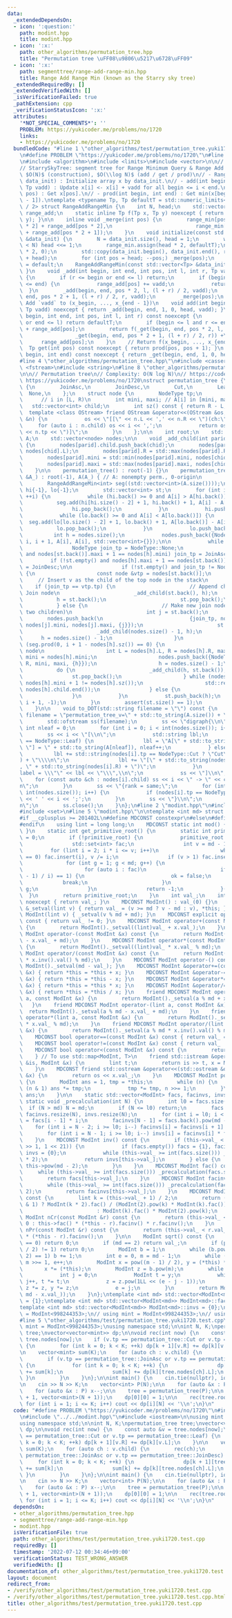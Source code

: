 ```yaml
---
data:
  _extendedDependsOn:
  - icon: ':question:'
    path: modint.hpp
    title: modint.hpp
  - icon: ':x:'
    path: other_algorithms/permutation_tree.hpp
    title: "Permutation tree \uFF08\u9806\u5217\u6728\uFF09"
  - icon: ':x:'
    path: segmenttree/range-add-range-min.hpp
    title: Range Add Range Min (known as the Starry sky tree)
  _extendedRequiredBy: []
  _extendedVerifiedWith: []
  _isVerificationFailed: true
  _pathExtension: cpp
  _verificationStatusIcon: ':x:'
  attributes:
    '*NOT_SPECIAL_COMMENTS*': ''
    PROBLEM: https://yukicoder.me/problems/no/1720
    links:
    - https://yukicoder.me/problems/no/1720
  bundledCode: "#line 1 \"other_algorithms/test/permutation_tree.yuki1720.test.cpp\"\
    \n#define PROBLEM \"https://yukicoder.me/problems/no/1720\"\n#line 2 \"segmenttree/range-add-range-min.hpp\"\
    \n#include <algorithm>\n#include <limits>\n#include <vector>\n\n// CUT begin\n\
    // StarrySkyTree: segment tree for Range Minimum Query & Range Add Query\n// Complexity:\
    \ $O(N)$ (construction), $O(\\log N)$ (add / get / prod)\n// - RangeAddRangeMin(std::vector<Tp>\
    \ data_init) : Initialize array x by data_init.\n// - add(int begin, int end,\
    \ Tp vadd) : Update x[i] <- x[i] + vadd for all begin <= i < end.\n// - get(int\
    \ pos) : Get x[pos].\n// - prod(int begin, int end) : Get min(x[begin], ..., x[end\
    \ - 1]).\ntemplate <typename Tp, Tp defaultT = std::numeric_limits<Tp>::max()\
    \ / 2> struct RangeAddRangeMin {\n    int N, head;\n    std::vector<Tp> range_min,\
    \ range_add;\n    static inline Tp f(Tp x, Tp y) noexcept { return std::min(x,\
    \ y); }\n\n    inline void _merge(int pos) {\n        range_min[pos] = f(range_min[pos\
    \ * 2] + range_add[pos * 2],\n                           range_min[pos * 2 + 1]\
    \ + range_add[pos * 2 + 1]);\n    }\n    void initialize(const std::vector<Tp>\
    \ &data_init) {\n        N = data_init.size(), head = 1;\n        while (head\
    \ < N) head <<= 1;\n        range_min.assign(head * 2, defaultT);\n        range_add.assign(head\
    \ * 2, 0);\n        std::copy(data_init.begin(), data_init.end(), range_min.begin()\
    \ + head);\n        for (int pos = head; --pos;) _merge(pos);\n    }\n    RangeAddRangeMin()\
    \ = default;\n    RangeAddRangeMin(const std::vector<Tp> &data_init) { initialize(data_init);\
    \ }\n    void _add(int begin, int end, int pos, int l, int r, Tp vadd) noexcept\
    \ {\n        if (r <= begin or end <= l) return;\n        if (begin <= l and r\
    \ <= end) {\n            range_add[pos] += vadd;\n            return;\n      \
    \  }\n        _add(begin, end, pos * 2, l, (l + r) / 2, vadd);\n        _add(begin,\
    \ end, pos * 2 + 1, (l + r) / 2, r, vadd);\n        _merge(pos);\n    }\n    //\
    \ Add `vadd` to (x_begin, ..., x_{end - 1})\n    void add(int begin, int end,\
    \ Tp vadd) noexcept { return _add(begin, end, 1, 0, head, vadd); }\n    Tp _get(int\
    \ begin, int end, int pos, int l, int r) const noexcept {\n        if (r <= begin\
    \ or end <= l) return defaultT;\n        if (begin <= l and r <= end) return range_min[pos]\
    \ + range_add[pos];\n        return f(_get(begin, end, pos * 2, l, (l + r) / 2),\n\
    \                 _get(begin, end, pos * 2 + 1, (l + r) / 2, r)) +\n         \
    \      range_add[pos];\n    }\n    // Return f(x_begin, ..., x_{end - 1})\n  \
    \  Tp get(int pos) const noexcept { return prod(pos, pos + 1); }\n    Tp prod(int\
    \ begin, int end) const noexcept { return _get(begin, end, 1, 0, head); }\n};\n\
    #line 4 \"other_algorithms/permutation_tree.hpp\"\n#include <cassert>\n#include\
    \ <fstream>\n#include <string>\n#line 8 \"other_algorithms/permutation_tree.hpp\"\
    \n\n// Permutation tree\n// Complexity: O(N log N)\n// https://codeforces.com/blog/entry/78898\
    \ https://yukicoder.me/problems/no/1720\nstruct permutation_tree {\n    enum NodeType\
    \ {\n        JoinAsc,\n        JoinDesc,\n        Cut,\n        Leaf,\n      \
    \  None,\n    };\n    struct node {\n        NodeType tp;\n        int L, R; \
    \      // i in [L, R)\n        int mini, maxi; // A[i] in [mini, maxi]\n     \
    \   std::vector<int> child;\n        int sz() const { return R - L; }\n      \
    \  template <class OStream> friend OStream &operator<<(OStream &os, const node\
    \ &n) {\n            os << \"[[\" << n.L << ',' << n.R << \")(ch:\";\n       \
    \     for (auto i : n.child) os << i << ',';\n            return os << \")(tp=\"\
    \ << n.tp << \")]\";\n        }\n    };\n\n    int root;\n    std::vector<int>\
    \ A;\n    std::vector<node> nodes;\n\n    void _add_child(int parid, int chid)\
    \ {\n        nodes[parid].child.push_back(chid);\n        nodes[parid].L = std::min(nodes[parid].L,\
    \ nodes[chid].L);\n        nodes[parid].R = std::max(nodes[parid].R, nodes[chid].R);\n\
    \        nodes[parid].mini = std::min(nodes[parid].mini, nodes[chid].mini);\n\
    \        nodes[parid].maxi = std::max(nodes[parid].maxi, nodes[chid].maxi);\n\
    \    }\n\n    permutation_tree() : root(-1) {}\n    permutation_tree(const std::vector<int>\
    \ &A_) : root(-1), A(A_) { // A: nonempty perm., 0-origin\n        assert(!A.empty());\n\
    \        RangeAddRangeMin<int> seg((std::vector<int>(A.size())));\n\n        std::vector<int>\
    \ hi{-1}, lo{-1};\n        std::vector<int> st;\n        for (int i = 0; i < int(A.size());\
    \ ++i) {\n            while (hi.back() >= 0 and A[i] > A[hi.back()]) {\n     \
    \           seg.add(hi[hi.size() - 2] + 1, hi.back() + 1, A[i] - A[hi.back()]);\n\
    \                hi.pop_back();\n            }\n            hi.push_back(i);\n\
    \            while (lo.back() >= 0 and A[i] < A[lo.back()]) {\n              \
    \  seg.add(lo[lo.size() - 2] + 1, lo.back() + 1, A[lo.back()] - A[i]);\n     \
    \           lo.pop_back();\n            }\n            lo.push_back(i);\n\n  \
    \          int h = nodes.size();\n            nodes.push_back({NodeType::Leaf,\
    \ i, i + 1, A[i], A[i], std::vector<int>{}});\n\n            while (true) {\n\
    \                NodeType join_tp = NodeType::None;\n                if (!st.empty()\
    \ and nodes[st.back()].maxi + 1 == nodes[h].mini) join_tp = JoinAsc;\n       \
    \         if (!st.empty() and nodes[h].maxi + 1 == nodes[st.back()].mini) join_tp\
    \ = JoinDesc;\n\n                if (!st.empty() and join_tp != NodeType::None)\
    \ {\n                    const node &vtp = nodes[st.back()];\n               \
    \     // Insert v as the child of the top node in the stack\n                \
    \    if (join_tp == vtp.tp) {\n                        // Append child to existing\
    \ Join node\n                        _add_child(st.back(), h);\n             \
    \           h = st.back();\n                        st.pop_back();\n         \
    \           } else {\n                        // Make new join node (with exactly\
    \ two children)\n                        int j = st.back();\n                \
    \        nodes.push_back(\n                            {join_tp, nodes[j].L, nodes[j].R,\
    \ nodes[j].mini, nodes[j].maxi, {j}});\n                        st.pop_back();\n\
    \                        _add_child(nodes.size() - 1, h);\n                  \
    \      h = nodes.size() - 1;\n                    }\n                } else if\
    \ (seg.prod(0, i + 1 - nodes[h].sz()) == 0) {\n                    // Make Cut\
    \ node\n                    int L = nodes[h].L, R = nodes[h].R, maxi = nodes[h].maxi,\
    \ mini = nodes[h].mini;\n                    nodes.push_back({NodeType::Cut, L,\
    \ R, mini, maxi, {h}});\n                    h = nodes.size() - 1;\n         \
    \           do {\n                        _add_child(h, st.back());\n        \
    \                st.pop_back();\n                    } while (nodes[h].maxi -\
    \ nodes[h].mini + 1 != nodes[h].sz());\n                    std::reverse(nodes[h].child.begin(),\
    \ nodes[h].child.end());\n                } else {\n                    break;\n\
    \                }\n            }\n            st.push_back(h);\n            seg.add(0,\
    \ i + 1, -1);\n        }\n        assert(st.size() == 1);\n        root = st[0];\n\
    \    }\n\n    void to_DOT(std::string filename = \"\") const {\n        if (filename.empty())\
    \ filename = \"permutation_tree_v=\" + std::to_string(A.size()) + \".DOT\";\n\n\
    \        std::ofstream ss(filename);\n        ss << \"digraph{\\n\";\n       \
    \ int nleaf = 0;\n        for (int i = 0; i < int(nodes.size()); i++) {\n    \
    \        ss << i << \"[\\n\";\n            std::string lbl;\n            if (nodes[i].tp\
    \ == NodeType::Leaf) {\n                lbl = \"A[\" + std::to_string(nleaf) +\
    \ \"] = \" + std::to_string(A[nleaf]), nleaf++;\n            } else {\n      \
    \          lbl += std::string(nodes[i].tp == NodeType::Cut ? \"Cut\" : \"Join\"\
    ) + \"\\\\n\";\n                lbl += \"[\" + std::to_string(nodes[i].L) + \"\
    , \" + std::to_string(nodes[i].R) + \")\";\n            }\n            ss << \"\
    label = \\\"\" << lbl << \"\\\",\\n\";\n            ss << \"]\\n\";\n        \
    \    for (const auto &ch : nodes[i].child) ss << i << \" -> \" << ch << \";\\\
    n\";\n        }\n        ss << \"{rank = same;\";\n        for (int i = 0; i <\
    \ int(nodes.size()); i++) {\n            if (nodes[i].tp == NodeType::Leaf) ss\
    \ << ' ' << i << ';';\n        }\n        ss << \"}\\n\";\n        ss << \"}\\\
    n\";\n        ss.close();\n    }\n};\n#line 2 \"modint.hpp\"\n#include <iostream>\n\
    #include <set>\n#line 5 \"modint.hpp\"\n\ntemplate <int md> struct ModInt {\n\
    #if __cplusplus >= 201402L\n#define MDCONST constexpr\n#else\n#define MDCONST\n\
    #endif\n    using lint = long long;\n    MDCONST static int mod() { return md;\
    \ }\n    static int get_primitive_root() {\n        static int primitive_root\
    \ = 0;\n        if (!primitive_root) {\n            primitive_root = [&]() {\n\
    \                std::set<int> fac;\n                int v = md - 1;\n       \
    \         for (lint i = 2; i * i <= v; i++)\n                    while (v % i\
    \ == 0) fac.insert(i), v /= i;\n                if (v > 1) fac.insert(v);\n  \
    \              for (int g = 1; g < md; g++) {\n                    bool ok = true;\n\
    \                    for (auto i : fac)\n                        if (ModInt(g).pow((md\
    \ - 1) / i) == 1) {\n                            ok = false;\n               \
    \             break;\n                        }\n                    if (ok) return\
    \ g;\n                }\n                return -1;\n            }();\n      \
    \  }\n        return primitive_root;\n    }\n    int val_;\n    int val() const\
    \ noexcept { return val_; }\n    MDCONST ModInt() : val_(0) {}\n    MDCONST ModInt\
    \ &_setval(lint v) { return val_ = (v >= md ? v - md : v), *this; }\n    MDCONST\
    \ ModInt(lint v) { _setval(v % md + md); }\n    MDCONST explicit operator bool()\
    \ const { return val_ != 0; }\n    MDCONST ModInt operator+(const ModInt &x) const\
    \ {\n        return ModInt()._setval((lint)val_ + x.val_);\n    }\n    MDCONST\
    \ ModInt operator-(const ModInt &x) const {\n        return ModInt()._setval((lint)val_\
    \ - x.val_ + md);\n    }\n    MDCONST ModInt operator*(const ModInt &x) const\
    \ {\n        return ModInt()._setval((lint)val_ * x.val_ % md);\n    }\n    MDCONST\
    \ ModInt operator/(const ModInt &x) const {\n        return ModInt()._setval((lint)val_\
    \ * x.inv().val() % md);\n    }\n    MDCONST ModInt operator-() const { return\
    \ ModInt()._setval(md - val_); }\n    MDCONST ModInt &operator+=(const ModInt\
    \ &x) { return *this = *this + x; }\n    MDCONST ModInt &operator-=(const ModInt\
    \ &x) { return *this = *this - x; }\n    MDCONST ModInt &operator*=(const ModInt\
    \ &x) { return *this = *this * x; }\n    MDCONST ModInt &operator/=(const ModInt\
    \ &x) { return *this = *this / x; }\n    friend MDCONST ModInt operator+(lint\
    \ a, const ModInt &x) {\n        return ModInt()._setval(a % md + x.val_);\n \
    \   }\n    friend MDCONST ModInt operator-(lint a, const ModInt &x) {\n      \
    \  return ModInt()._setval(a % md - x.val_ + md);\n    }\n    friend MDCONST ModInt\
    \ operator*(lint a, const ModInt &x) {\n        return ModInt()._setval(a % md\
    \ * x.val_ % md);\n    }\n    friend MDCONST ModInt operator/(lint a, const ModInt\
    \ &x) {\n        return ModInt()._setval(a % md * x.inv().val() % md);\n    }\n\
    \    MDCONST bool operator==(const ModInt &x) const { return val_ == x.val_; }\n\
    \    MDCONST bool operator!=(const ModInt &x) const { return val_ != x.val_; }\n\
    \    MDCONST bool operator<(const ModInt &x) const {\n        return val_ < x.val_;\n\
    \    } // To use std::map<ModInt, T>\n    friend std::istream &operator>>(std::istream\
    \ &is, ModInt &x) {\n        lint t;\n        return is >> t, x = ModInt(t), is;\n\
    \    }\n    MDCONST friend std::ostream &operator<<(std::ostream &os, const ModInt\
    \ &x) {\n        return os << x.val_;\n    }\n    MDCONST ModInt pow(lint n) const\
    \ {\n        ModInt ans = 1, tmp = *this;\n        while (n) {\n            if\
    \ (n & 1) ans *= tmp;\n            tmp *= tmp, n >>= 1;\n        }\n        return\
    \ ans;\n    }\n\n    static std::vector<ModInt> facs, facinvs, invs;\n    MDCONST\
    \ static void _precalculation(int N) {\n        int l0 = facs.size();\n      \
    \  if (N > md) N = md;\n        if (N <= l0) return;\n        facs.resize(N),\
    \ facinvs.resize(N), invs.resize(N);\n        for (int i = l0; i < N; i++) facs[i]\
    \ = facs[i - 1] * i;\n        facinvs[N - 1] = facs.back().pow(md - 2);\n    \
    \    for (int i = N - 2; i >= l0; i--) facinvs[i] = facinvs[i + 1] * (i + 1);\n\
    \        for (int i = N - 1; i >= l0; i--) invs[i] = facinvs[i] * facs[i - 1];\n\
    \    }\n    MDCONST ModInt inv() const {\n        if (this->val_ < std::min(md\
    \ >> 1, 1 << 21)) {\n            if (facs.empty()) facs = {1}, facinvs = {1},\
    \ invs = {0};\n            while (this->val_ >= int(facs.size())) _precalculation(facs.size()\
    \ * 2);\n            return invs[this->val_];\n        } else {\n            return\
    \ this->pow(md - 2);\n        }\n    }\n    MDCONST ModInt fac() const {\n   \
    \     while (this->val_ >= int(facs.size())) _precalculation(facs.size() * 2);\n\
    \        return facs[this->val_];\n    }\n    MDCONST ModInt facinv() const {\n\
    \        while (this->val_ >= int(facs.size())) _precalculation(facs.size() *\
    \ 2);\n        return facinvs[this->val_];\n    }\n    MDCONST ModInt doublefac()\
    \ const {\n        lint k = (this->val_ + 1) / 2;\n        return (this->val_\
    \ & 1) ? ModInt(k * 2).fac() / (ModInt(2).pow(k) * ModInt(k).fac())\n        \
    \                        : ModInt(k).fac() * ModInt(2).pow(k);\n    }\n    MDCONST\
    \ ModInt nCr(const ModInt &r) const {\n        return (this->val_ < r.val_) ?\
    \ 0 : this->fac() * (*this - r).facinv() * r.facinv();\n    }\n    MDCONST ModInt\
    \ nPr(const ModInt &r) const {\n        return (this->val_ < r.val_) ? 0 : this->fac()\
    \ * (*this - r).facinv();\n    }\n\n    ModInt sqrt() const {\n        if (val_\
    \ == 0) return 0;\n        if (md == 2) return val_;\n        if (pow((md - 1)\
    \ / 2) != 1) return 0;\n        ModInt b = 1;\n        while (b.pow((md - 1) /\
    \ 2) == 1) b += 1;\n        int e = 0, m = md - 1;\n        while (m % 2 == 0)\
    \ m >>= 1, e++;\n        ModInt x = pow((m - 1) / 2), y = (*this) * x * x;\n \
    \       x *= (*this);\n        ModInt z = b.pow(m);\n        while (y != 1) {\n\
    \            int j = 0;\n            ModInt t = y;\n            while (t != 1)\
    \ j++, t *= t;\n            z = z.pow(1LL << (e - j - 1));\n            x *= z,\
    \ z *= z, y *= z;\n            e = j;\n        }\n        return ModInt(std::min(x.val_,\
    \ md - x.val_));\n    }\n};\ntemplate <int md> std::vector<ModInt<md>> ModInt<md>::facs\
    \ = {1};\ntemplate <int md> std::vector<ModInt<md>> ModInt<md>::facinvs = {1};\n\
    template <int md> std::vector<ModInt<md>> ModInt<md>::invs = {0};\n\nusing ModInt998244353\
    \ = ModInt<998244353>;\n// using mint = ModInt<998244353>;\n// using mint = ModInt<1000000007>;\n\
    #line 5 \"other_algorithms/test/permutation_tree.yuki1720.test.cpp\"\n\nusing\
    \ mint = ModInt<998244353>;\nusing namespace std;\n\nint N, K;\npermutation_tree\
    \ tree;\nvector<vector<mint>> dp;\n\nvoid rec(int now) {\n    const auto &v =\
    \ tree.nodes[now];\n    if (v.tp == permutation_tree::Cut or v.tp == permutation_tree::Leaf)\
    \ {\n        for (int k = 0; k < K; ++k) dp[k + 1][v.R] += dp[k][v.L];\n    }\n\
    \n    vector<mint> sum(K);\n    for (auto ch : v.child) {\n        rec(ch);\n\
    \        if (v.tp == permutation_tree::JoinAsc or v.tp == permutation_tree::JoinDesc)\
    \ {\n            for (int k = 0; k < K; ++k) {\n                dp[k + 1][tree.nodes[ch].R]\
    \ += sum[k];\n                sum[k] += dp[k][tree.nodes[ch].L];\n           \
    \ }\n        }\n    }\n};\n\nint main() {\n    cin.tie(nullptr), ios::sync_with_stdio(false);\n\
    \n    cin >> N >> K;\n    vector<int> P(N);\n\n    for (auto &x : P) cin >> x;\n\
    \    for (auto &x : P) x--;\n\n    tree = permutation_tree(P);\n\n    dp.assign(K\
    \ + 1, vector<mint>(N + 1));\n    dp[0][0] = 1;\n\n    rec(tree.root);\n\n   \
    \ for (int i = 1; i <= K; i++) cout << dp[i][N] << '\\n';\n}\n"
  code: "#define PROBLEM \"https://yukicoder.me/problems/no/1720\"\n#include \"../permutation_tree.hpp\"\
    \n#include \"../../modint.hpp\"\n#include <iostream>\n\nusing mint = ModInt<998244353>;\n\
    using namespace std;\n\nint N, K;\npermutation_tree tree;\nvector<vector<mint>>\
    \ dp;\n\nvoid rec(int now) {\n    const auto &v = tree.nodes[now];\n    if (v.tp\
    \ == permutation_tree::Cut or v.tp == permutation_tree::Leaf) {\n        for (int\
    \ k = 0; k < K; ++k) dp[k + 1][v.R] += dp[k][v.L];\n    }\n\n    vector<mint>\
    \ sum(K);\n    for (auto ch : v.child) {\n        rec(ch);\n        if (v.tp ==\
    \ permutation_tree::JoinAsc or v.tp == permutation_tree::JoinDesc) {\n       \
    \     for (int k = 0; k < K; ++k) {\n                dp[k + 1][tree.nodes[ch].R]\
    \ += sum[k];\n                sum[k] += dp[k][tree.nodes[ch].L];\n           \
    \ }\n        }\n    }\n};\n\nint main() {\n    cin.tie(nullptr), ios::sync_with_stdio(false);\n\
    \n    cin >> N >> K;\n    vector<int> P(N);\n\n    for (auto &x : P) cin >> x;\n\
    \    for (auto &x : P) x--;\n\n    tree = permutation_tree(P);\n\n    dp.assign(K\
    \ + 1, vector<mint>(N + 1));\n    dp[0][0] = 1;\n\n    rec(tree.root);\n\n   \
    \ for (int i = 1; i <= K; i++) cout << dp[i][N] << '\\n';\n}\n"
  dependsOn:
  - other_algorithms/permutation_tree.hpp
  - segmenttree/range-add-range-min.hpp
  - modint.hpp
  isVerificationFile: true
  path: other_algorithms/test/permutation_tree.yuki1720.test.cpp
  requiredBy: []
  timestamp: '2022-07-12 00:34:46+09:00'
  verificationStatus: TEST_WRONG_ANSWER
  verifiedWith: []
documentation_of: other_algorithms/test/permutation_tree.yuki1720.test.cpp
layout: document
redirect_from:
- /verify/other_algorithms/test/permutation_tree.yuki1720.test.cpp
- /verify/other_algorithms/test/permutation_tree.yuki1720.test.cpp.html
title: other_algorithms/test/permutation_tree.yuki1720.test.cpp
---
```

